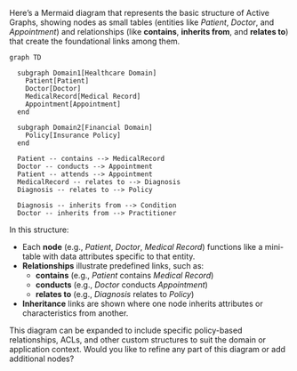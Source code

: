 Here’s a Mermaid diagram that represents the basic structure of Active Graphs, showing nodes as small tables (entities like *Patient*, *Doctor*, and *Appointment*) and relationships (like **contains**, **inherits from**, and **relates to**) that create the foundational links among them.

```mermaid
graph TD

  subgraph Domain1[Healthcare Domain]
    Patient[Patient]
    Doctor[Doctor]
    MedicalRecord[Medical Record]
    Appointment[Appointment]
  end

  subgraph Domain2[Financial Domain]
    Policy[Insurance Policy]
  end

  Patient -- contains --> MedicalRecord
  Doctor -- conducts --> Appointment
  Patient -- attends --> Appointment
  MedicalRecord -- relates to --> Diagnosis
  Diagnosis -- relates to --> Policy

  Diagnosis -- inherits from --> Condition
  Doctor -- inherits from --> Practitioner
```

In this structure:
- Each **node** (e.g., *Patient*, *Doctor*, *Medical Record*) functions like a mini-table with data attributes specific to that entity.
- **Relationships** illustrate predefined links, such as:
  - **contains** (e.g., *Patient* contains *Medical Record*)
  - **conducts** (e.g., *Doctor* conducts *Appointment*)
  - **relates to** (e.g., *Diagnosis* relates to *Policy*)
- **Inheritance** links are shown where one node inherits attributes or characteristics from another.

This diagram can be expanded to include specific policy-based relationships, ACLs, and other custom structures to suit the domain or application context. Would you like to refine any part of this diagram or add additional nodes?
